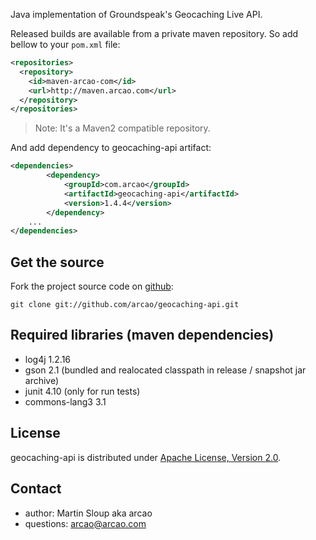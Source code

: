 Java implementation of Groundspeak's Geocaching Live API.

Released builds are available from a private maven repository. So add bellow to
your `pom.xml` file:

```xml
<repositories>
  <repository>
    <id>maven-arcao-com</id>
    <url>http://maven.arcao.com</url>
  </repository>
</repositories>
```

> Note: It's a Maven2 compatible repository.

And add dependency to geocaching-api artifact:

```xml
<dependencies>
		<dependency>
			<groupId>com.arcao</groupId>
			<artifactId>geocaching-api</artifactId>
			<version>1.4.4</version>
		</dependency>
    ...
</dependencies>
```

Get the source
--------------

Fork the project source code on [github](https://github.com/arcao/geocaching-api):

	git clone git://github.com/arcao/geocaching-api.git


Required libraries (maven dependencies)
---------------------------------------

- log4j 1.2.16
- gson 2.1 (bundled and realocated classpath in release / snapshot jar archive)
- junit 4.10 (only for run tests)
- commons-lang3 3.1

License
-------

geocaching-api is distributed under [Apache License, Version 2.0](http://www.apache.org/licenses/LICENSE-2.0).

Contact
-------

- author: Martin Sloup aka arcao
- questions: arcao@arcao.com
